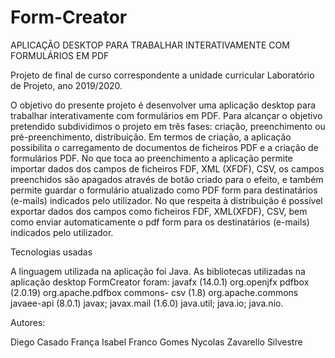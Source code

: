 # Form-Creator

APLICAÇÃO DESKTOP PARA TRABALHAR INTERATIVAMENTE COM FORMULÁRIOS EM PDF

Projeto de final de curso correspondente a unidade curricular Laboratório de Projeto, ano 2019/2020.

O objetivo do presente projeto é desenvolver uma aplicação desktop para trabalhar interativamente com formulários em PDF. Para alcançar o objetivo pretendido subdividimos o projeto em três fases: criação, preenchimento ou pré-preenchimento, distribuição.
Em termos de criação, a aplicação possibilita o carregamento de documentos de ficheiros PDF e a criação de formulários PDF. No que toca ao preenchimento a aplicação permite importar dados dos campos de ficheiros FDF, XML (XFDF), CSV, os campos preenchidos são apagados através de botão criado para o efeito, e também permite guardar o formulário atualizado como PDF form para destinatários (e-mails) indicados pelo utilizador. No que respeita à distribuição é possível exportar dados dos campos como ficheiros FDF, XML(XFDF), CSV, bem como enviar automaticamente o pdf form para os destinatários (e-mails) indicados pelo utilizador.

Tecnologias usadas

A linguagem utilizada na aplicação foi Java. As bibliotecas utilizadas na aplicação desktop FormCreator foram:
javafx (14.0.1) 
org.openjfx 
pdfbox (2.0.19) 
org.apache.pdfbox
commons- csv (1.8)
org.apache.commons 
javaee-api (8.0.1)
javax; javax.mail (1.6.0)
java.util; java.io; java.nio.

Autores:

Diego Casado França 
Isabel Franco Gomes
Nycolas Zavarello Silvestre
